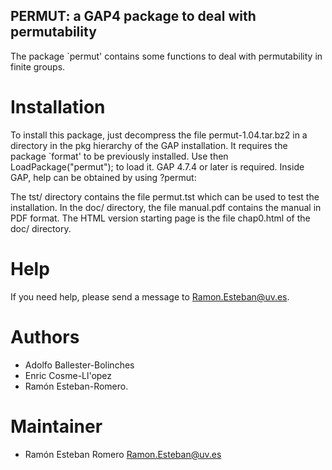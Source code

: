 ## PERMUT: a GAP4 package to deal with permutability

The package `permut' contains some functions to deal with
permutability in finite groups.

# Installation 
To install this package, just decompress the file permut-1.04.tar.bz2
in a directory in the pkg hierarchy of the GAP installation. It
requires the package `format' to be previously installed. Use then
  LoadPackage("permut");
to load it.
GAP 4.7.4 or later is required.
Inside GAP, help can be obtained by using
  ?permut:

The tst/ directory contains the file permut.tst which can be used to
test the installation. In the doc/ directory, the file manual.pdf
contains the manual in PDF format. The HTML version starting page is
the file chap0.html of the doc/ directory.

# Help
If you need help, please send a message to <Ramon.Esteban@uv.es>.

# Authors
- Adolfo Ballester-Bolinches
- Enric Cosme-Ll\'opez
- Ramón Esteban-Romero.

# Maintainer
- Ramón Esteban Romero <Ramon.Esteban@uv.es>
